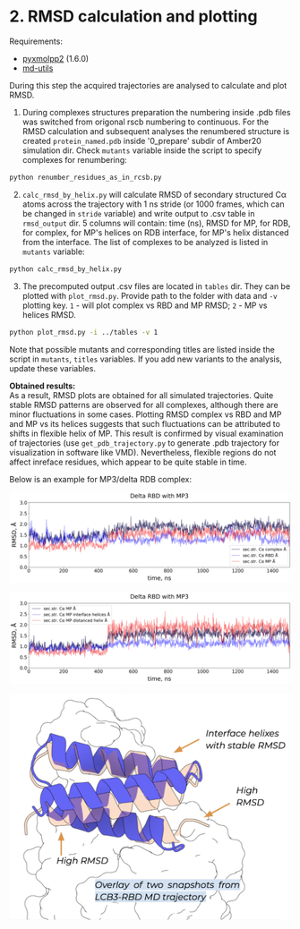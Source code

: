 # 2. RMSD calculation and plotting
Requirements:
- [pyxmolpp2](https://github.com/sizmailov/pyxmolpp2) (1.6.0)
- [md-utils](https://github.com/OOLebedenko/md-utils)

During this step the acquired trajectories are analysed to calculate and plot RMSD.

1. During complexes structures preparation the numbering inside .pdb files was switched from origonal rscb numbering to continuous. For the RMSD calculation and subsequent analyses the renumbered structure is created `protein_named.pdb` inside '0_prepare' subdir of Amber20 simulation dir. Check `mutants` variable inside the script to specify complexes for renumbering:
```sh
python renumber_residues_as_in_rcsb.py
```
2. `calc_rmsd_by_helix.py` will calculate RMSD of secondary structured Cα atoms across the trajectory with 1 ns stride (or 1000 frames, which can be changed in `stride` variable) and write output to .csv table in `rmsd_output` dir. 5 columns will contain: time (ns), RMSD for MP, for RDB, for complex, for MP's helices on RDB interface, for MP's helix distanced from the interface. The list of complexes to be analyzed is listed in `mutants` variable:
```sh
python calc_rmsd_by_helix.py
```
3. The precomputed output .csv files are located in `tables` dir. They can be plotted with `plot_rmsd.py`. Provide path to the folder with data and `-v` plotting key. `1` - will plot complex vs RBD and MP RMSD; `2` - MP vs helices RMSD.
```sh
python plot_rmsd.py -i ../tables -v 1
```
Note that possible mutants and corresponding titles are listed inside the script in `mutants`, `titles` variables. If you add new variants to the analysis, update these variables.

**Obtained results:**  
As a result, RMSD plots are obtained for all simulated trajectories. Quite stable RMSD patterns are observed for all complexes, although there are minor fluctuations in some cases. Plotting RMSD complex vs RBD and MP and MP vs its helices suggests that such fluctuations can be attributed to shifts in flexible helix of MP. This result is confirmed by visual examination of trajectories (use `get_pdb_trajectory.py` to generate .pdb trajectory for visualization in software like VMD). Nevertheless, flexible regions do not affect inreface residues, which appear to be quite stable in time.

Below is an example for MP3/delta RDB complex:

<p align="center">
  <img src="results_plots/rmsd_delta+mp3_rbd_vs_mp.png" width="800">
</p>

<p align="center">
  <img src="results_plots/rmsd_delta+mp3_mp_vs_helices.png" width="800">
</p>

<p align="center">
  <img src="results_plots/rmsd_illustration.png" width="700">
</p>
